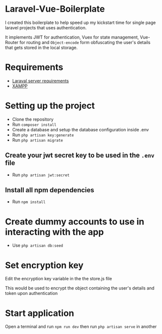 # Laravel-Vue-Boilerplate
I created this boilerplate to help speed up my kickstart time for single page laravel projects that uses authentication.

It implements JWT for authentication, Vuex for state management, Vue-Router for routing and `Object-encode` form obfuscating 
the user's details that gets stored in the local storage.

# Requirements
- [Laraval server requirements](https://laravel.com/docs/5.7#server-requirements)
- [XAMPP](https://www.apachefriends.org/index.html)

# Setting up the project
- Clone the repository
- Run `composer install`
- Create a database and setup the database configuration inside .env
- Run `php artisan key:generate`
- Run `php artisan migrate`

## Create your jwt secret key to be used in the `.env` file
- Run `php artisan jwt:secret`

## Install all npm dependencies
- Run `npm install`

# Create dummy accounts to use in interacting with the app
- Use `php artisan db:seed`

# Set encryption key
 Edit the encryption key variable in the the store.js file 
 
 This would be used to encrypt the object containing the user's details and token upon authentication

# Start application

Open a terminal and run `npm run dev` then run `php artisan serve` in another


